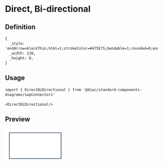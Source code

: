 # Direct, Bi-directional

## Definition

```
{
  _style: 'endArrow=blockThin;html=1;strokeColor=#475E75;bendable=1;rounded=0;endFill=1;endSize=4;edgeStyle=entityRelationEdgeStyle;startArrow=blockThin;startFill=1;startSize=4;jumpStyle=none;jumpSize=0;targetPerimeterSpacing=15;strokeWidth=1.5;',
  _width: 120,
  _height: 0,
}
```

## Usage

```
import { DirectBiDirectional } from '@diac/standard-components-diagrams/sapConnectors'

<DirectBiDirectional/>
```

## Preview

<img src="./direct-bi-directional.png" width="200"/>
